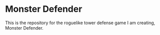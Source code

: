 # Monster Defender
This is the repository for the roguelike tower defense game I am creating, Monster Defender.
